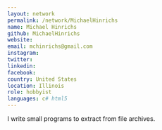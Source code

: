 ```yaml
---
layout: network
permalink: /network/MichaelHinrichs
name: Michael Hinrichs
github: MichaelHinrichs
website:
email: mchinrichs@gmail.com
instagram:
twitter:
linkedin:
facebook:
country: United States
location: Illinois
role: hobbyist
languages: c# html5
---
```


I write small programs to extract from file archives.
